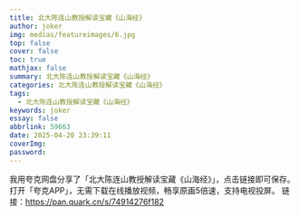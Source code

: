 ```yaml
---
title: 北大陈连山教授解读宝藏《山海经》
author: joker
img: medias/featureimages/6.jpg
top: false
cover: false
toc: true
mathjax: false
summary: 北大陈连山教授解读宝藏《山海经》
categories: 北大陈连山教授解读宝藏《山海经》
tags:
  - 北大陈连山教授解读宝藏《山海经》
keywords: joker
essay: false
abbrlink: 59663
date: 2025-04-20 23:39:11
coverImg:
password:
---
```


我用夸克网盘分享了「北大陈连山教授解读宝藏《山海经》」，点击链接即可保存。打开「夸克APP」，无需下载在线播放视频，畅享原画5倍速，支持电视投屏。
链接：https://pan.quark.cn/s/74914276f182
